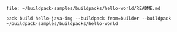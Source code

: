 <script>
window.addEventListener("load", function() {
    eduk8s.execute_in_all_terminals("cd ~/hello-java-app", "true");
    eduk8s.clear_all_terminals();
});
</script>

```editor:open-file
file: ~/buildpack-samples/buildpacks/hello-world/README.md
```

```execute
pack build hello-java-img --buildpack from=builder --buildpack ~/buildpack-samples/buildpacks/hello-world
```

